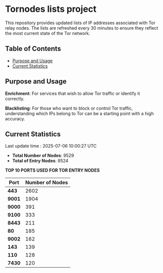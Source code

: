 # Tornodes lists project

This repository provides updated lists of IP addresses associated with Tor relay nodes. The lists are refreshed every 30 minutes to ensure they reflect the most current state of the Tor network.

## Table of Contents

- [Purpose and Usage](#purpose-and-usage)
- [Current Statistics](#current-statistics)


## Purpose and Usage

**Enrichment**: For services that wish to allow Tor traffic or identify it correctly.

**Blacklisting**: For those who want to block or control Tor traffic, understanding which IPs belong to Tor can be a starting point with a high accuracy.

## Current Statistics

Last update time : 2025-07-06 10:00:27 UTC

- **Total Number of Nodes**: 9529
- **Total of Entry Nodes**: 8524

**TOP 10 PORTS USED FOR TOR ENTRY NODES**

| **Port** | **Number of Nodes** |
|------|-----------------|
| **443**   | 2602  |
| **9001**   | 1904  |
| **9000**   | 391  |
| **9100**   | 333  |
| **8443**   | 211  |
| **80**   | 185  |
| **9002**   | 162  |
| **143**   | 139  |
| **110**   | 128  |
| **7430**   | 120  |

